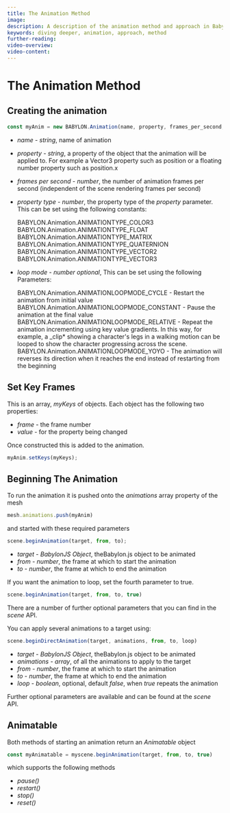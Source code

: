 ```yaml
---
title: The Animation Method
image: 
description: A description of the animation method and approach in Babylon.js.
keywords: diving deeper, animation, approach, method
further-reading:
video-overview:
video-content:
---
```


# The Animation Method

## Creating the animation
```javascript
const myAnim = new BABYLON.Animation(name, property, frames_per_second, property_type, loop_mode)
```
-   _name_ - _string_, name of animation

-   _property_ - _string_, a property of the object that the animation will be applied to. For example a Vector3 property such as position or a floating number property such as position.x

-   _frames per second_ - _number_, the number of animation frames per second (independent of the scene rendering frames per second)

-   _property type_ - _number_, the property type of the _property_ parameter. This can be set using the following constants:

    BABYLON.Animation.ANIMATIONTYPE_COLOR3  
    BABYLON.Animation.ANIMATIONTYPE_FLOAT  
    BABYLON.Animation.ANIMATIONTYPE_MATRIX  
    BABYLON.Animation.ANIMATIONTYPE_QUATERNION  
    BABYLON.Animation.ANIMATIONTYPE_VECTOR2  
    BABYLON.Animation.ANIMATIONTYPE_VECTOR3

-   _loop mode_ - _number optional_, This can be set using the following Parameters:

    BABYLON.Animation.ANIMATIONLOOPMODE_CYCLE - Restart the animation from initial value  
    BABYLON.Animation.ANIMATIONLOOPMODE_CONSTANT - Pause the animation at the final value  
    BABYLON.Animation.ANIMATIONLOOPMODE_RELATIVE - Repeat the animation incrementing using key value gradients. In this way, for example, a \_clip* showing a character's legs in a walking motion can be looped to show the character progressing across the scene.
    BABYLON.Animation.ANIMATIONLOOPMODE_YOYO - The animation will reverses its direction when it reaches the end instead of restarting from the beginning

## Set Key Frames
This is an array, *myKeys* of objects. Each object has the following two properties:

- _frame_ - the frame number
- _value_ - for the property being changed

Once constructed this is added to the animation.

```javascript
myAnim.setKeys(myKeys);
```

## Beginning The Animation

To run the animation it is pushed onto the *animations* array property of the mesh

```javascript
mesh.animations.push(myAnim)
```

and started with these required parameters
```javascript
scene.beginAnimation(target, from, to);
```

-   _target_ - _BabylonJS Object_, theBabylon.js object to be animated
-   _from_ - _number_, the frame at which to start the animation
-   _to_ - _number_, the frame at which to end the animation


If you want the animation to loop, set the fourth parameter to true.
```javascript
scene.beginAnimation(target, from, to, true)
```

<Playground id="#7V0Y1I" title="Basic Sliding Box Animation" description="An example of basic animation by sliding a box." image="/img/playgroundsAndNMEs/divingDeeperAnimationDesign1.jpg"/>

There are a number of further optional parameters that you can find in the *scene* API.

You can apply several animations to a target using:
```javascript
scene.beginDirectAnimation(target, animations, from, to, loop)
```

-   _target_ - _BabylonJS Object_, theBabylon.js object to be animated
-   _animations_ - _array_, of all the animations to apply to the target
-   _from_ - _number_, the frame at which to start the animation
-   _to_ - _number_, the frame at which to end the animation
-   _loop_ - _boolean_, optional, default *false*, when *true* repeats the animation

Further optional parameters are available and can be found at the *scene* API.

<Playground id="#7V0Y1I#1" title="Sliding Box Direct Animation" description="An example of sliding a box with direct animation." image="/img/playgroundsAndNMEs/divingDeeperAnimationDesign1.jpg" isMain={true} category="Animation"/> 

## Animatable

Both methods of starting an animation return an *Animatable* object 

```javascript
const myAnimatable = myscene.beginAnimation(target, from, to, true)
```

which supports the following methods

- _pause()_
- _restart()_
- _stop()_
- _reset()_

<Playground id="#7V0Y1I#2" title="Box animation stop after 5 secs" description="An example of stopping an animation after specific amount of time." image="/img/playgroundsAndNMEs/divingDeeperAnimationDesign1.jpg" isMain={true} category="Animation"/>  
